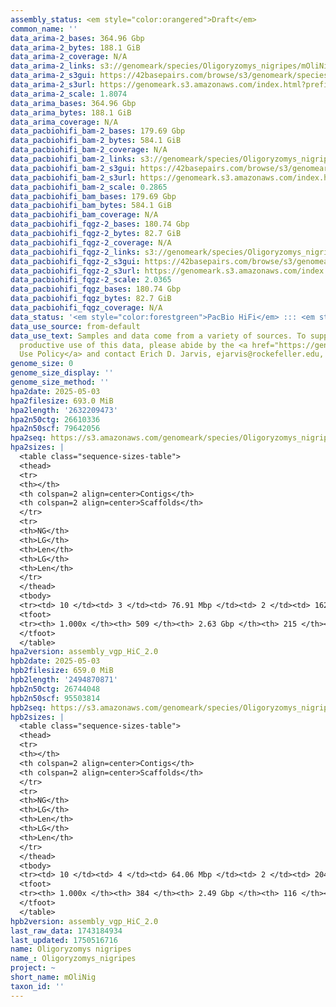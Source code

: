 ```yaml
---
assembly_status: <em style="color:orangered">Draft</em>
common_name: ''
data_arima-2_bases: 364.96 Gbp
data_arima-2_bytes: 188.1 GiB
data_arima-2_coverage: N/A
data_arima-2_links: s3://genomeark/species/Oligoryzomys_nigripes/mOliNig2/genomic_data/arima/<br>
data_arima-2_s3gui: https://42basepairs.com/browse/s3/genomeark/species/Oligoryzomys_nigripes/mOliNig2/genomic_data/arima/
data_arima-2_s3url: https://genomeark.s3.amazonaws.com/index.html?prefix=species/Oligoryzomys_nigripes/mOliNig2/genomic_data/arima/
data_arima-2_scale: 1.8074
data_arima_bases: 364.96 Gbp
data_arima_bytes: 188.1 GiB
data_arima_coverage: N/A
data_pacbiohifi_bam-2_bases: 179.69 Gbp
data_pacbiohifi_bam-2_bytes: 584.1 GiB
data_pacbiohifi_bam-2_coverage: N/A
data_pacbiohifi_bam-2_links: s3://genomeark/species/Oligoryzomys_nigripes/mOliNig2/genomic_data/pacbio_hifi/<br>
data_pacbiohifi_bam-2_s3gui: https://42basepairs.com/browse/s3/genomeark/species/Oligoryzomys_nigripes/mOliNig2/genomic_data/pacbio_hifi/
data_pacbiohifi_bam-2_s3url: https://genomeark.s3.amazonaws.com/index.html?prefix=species/Oligoryzomys_nigripes/mOliNig2/genomic_data/pacbio_hifi/
data_pacbiohifi_bam-2_scale: 0.2865
data_pacbiohifi_bam_bases: 179.69 Gbp
data_pacbiohifi_bam_bytes: 584.1 GiB
data_pacbiohifi_bam_coverage: N/A
data_pacbiohifi_fqgz-2_bases: 180.74 Gbp
data_pacbiohifi_fqgz-2_bytes: 82.7 GiB
data_pacbiohifi_fqgz-2_coverage: N/A
data_pacbiohifi_fqgz-2_links: s3://genomeark/species/Oligoryzomys_nigripes/mOliNig2/genomic_data/pacbio_hifi/<br>
data_pacbiohifi_fqgz-2_s3gui: https://42basepairs.com/browse/s3/genomeark/species/Oligoryzomys_nigripes/mOliNig2/genomic_data/pacbio_hifi/
data_pacbiohifi_fqgz-2_s3url: https://genomeark.s3.amazonaws.com/index.html?prefix=species/Oligoryzomys_nigripes/mOliNig2/genomic_data/pacbio_hifi/
data_pacbiohifi_fqgz-2_scale: 2.0365
data_pacbiohifi_fqgz_bases: 180.74 Gbp
data_pacbiohifi_fqgz_bytes: 82.7 GiB
data_pacbiohifi_fqgz_coverage: N/A
data_status: '<em style="color:forestgreen">PacBio HiFi</em> ::: <em style="color:forestgreen">Arima</em>'
data_use_source: from-default
data_use_text: Samples and data come from a variety of sources. To support fair and
  productive use of this data, please abide by the <a href="https://genome10k.soe.ucsc.edu/data-use-policies/">Data
  Use Policy</a> and contact Erich D. Jarvis, ejarvis@rockefeller.edu, with any questions.
genome_size: 0
genome_size_display: ''
genome_size_method: ''
hpa2date: 2025-05-03
hpa2filesize: 693.0 MiB
hpa2length: '2632209473'
hpa2n50ctg: 26610336
hpa2n50scf: 79642056
hpa2seq: https://s3.amazonaws.com/genomeark/species/Oligoryzomys_nigripes/mOliNig2/assembly_vgp_HiC_2.0/mOliNig2.HiC.hap1.20250503.fasta.gz
hpa2sizes: |
  <table class="sequence-sizes-table">
  <thead>
  <tr>
  <th></th>
  <th colspan=2 align=center>Contigs</th>
  <th colspan=2 align=center>Scaffolds</th>
  </tr>
  <tr>
  <th>NG</th>
  <th>LG</th>
  <th>Len</th>
  <th>LG</th>
  <th>Len</th>
  </tr>
  </thead>
  <tbody>
  <tr><td> 10 </td><td> 3 </td><td> 76.91 Mbp </td><td> 2 </td><td> 162.37 Mbp </td></tr><tr><td> 20 </td><td> 7 </td><td> 60.63 Mbp </td><td> 4 </td><td> 134.67 Mbp </td></tr><tr><td> 30 </td><td> 12 </td><td> 50.78 Mbp </td><td> 6 </td><td> 115.59 Mbp </td></tr><tr><td> 40 </td><td> 17 </td><td> 36.93 Mbp </td><td> 8 </td><td> 98.84 Mbp </td></tr><tr style="background-color:#cccccc;"><td> 50 </td><td> 26 </td><td style="background-color:#88ff88;"> 26.61 Mbp </td><td> 11 </td><td style="background-color:#88ff88;"> 79.64 Mbp </td></tr><tr><td> 60 </td><td> 38 </td><td> 19.88 Mbp </td><td> 14 </td><td> 73.79 Mbp </td></tr><tr><td> 70 </td><td> 53 </td><td> 14.60 Mbp </td><td> 18 </td><td> 68.35 Mbp </td></tr><tr><td> 80 </td><td> 78 </td><td> 8.43 Mbp </td><td> 22 </td><td> 60.85 Mbp </td></tr><tr><td> 90 </td><td> 124 </td><td> 4.07 Mbp </td><td> 28 </td><td> 40.56 Mbp </td></tr><tr><td> 100 </td><td> 509 </td><td> 11.64 Kbp </td><td> 215 </td><td> 11.64 Kbp </td></tr></tbody>
  <tfoot>
  <tr><th> 1.000x </th><th> 509 </th><th> 2.63 Gbp </th><th> 215 </th><th> 2.63 Gbp </th></tr>
  </tfoot>
  </table>
hpa2version: assembly_vgp_HiC_2.0
hpb2date: 2025-05-03
hpb2filesize: 659.0 MiB
hpb2length: '2494870871'
hpb2n50ctg: 26744048
hpb2n50scf: 95503814
hpb2seq: https://s3.amazonaws.com/genomeark/species/Oligoryzomys_nigripes/mOliNig2/assembly_vgp_HiC_2.0/mOliNig2.HiC.hap2.20250503.fasta.gz
hpb2sizes: |
  <table class="sequence-sizes-table">
  <thead>
  <tr>
  <th></th>
  <th colspan=2 align=center>Contigs</th>
  <th colspan=2 align=center>Scaffolds</th>
  </tr>
  <tr>
  <th>NG</th>
  <th>LG</th>
  <th>Len</th>
  <th>LG</th>
  <th>Len</th>
  </tr>
  </thead>
  <tbody>
  <tr><td> 10 </td><td> 4 </td><td> 64.06 Mbp </td><td> 2 </td><td> 204.01 Mbp </td></tr><tr><td> 20 </td><td> 8 </td><td> 58.67 Mbp </td><td> 3 </td><td> 161.63 Mbp </td></tr><tr><td> 30 </td><td> 12 </td><td> 49.20 Mbp </td><td> 5 </td><td> 129.99 Mbp </td></tr><tr><td> 40 </td><td> 18 </td><td> 35.64 Mbp </td><td> 7 </td><td> 113.82 Mbp </td></tr><tr style="background-color:#cccccc;"><td> 50 </td><td> 27 </td><td style="background-color:#88ff88;"> 26.74 Mbp </td><td> 9 </td><td style="background-color:#88ff88;"> 95.50 Mbp </td></tr><tr><td> 60 </td><td> 37 </td><td> 22.32 Mbp </td><td> 12 </td><td> 78.46 Mbp </td></tr><tr><td> 70 </td><td> 51 </td><td> 14.77 Mbp </td><td> 15 </td><td> 73.51 Mbp </td></tr><tr><td> 80 </td><td> 71 </td><td> 11.26 Mbp </td><td> 19 </td><td> 60.96 Mbp </td></tr><tr><td> 90 </td><td> 102 </td><td> 5.01 Mbp </td><td> 23 </td><td> 49.95 Mbp </td></tr><tr><td> 100 </td><td> 384 </td><td> 18.91 Kbp </td><td> 116 </td><td> 18.91 Kbp </td></tr></tbody>
  <tfoot>
  <tr><th> 1.000x </th><th> 384 </th><th> 2.49 Gbp </th><th> 116 </th><th> 2.49 Gbp </th></tr>
  </tfoot>
  </table>
hpb2version: assembly_vgp_HiC_2.0
last_raw_data: 1743184934
last_updated: 1750516716
name: Oligoryzomys nigripes
name_: Oligoryzomys_nigripes
project: ~
short_name: mOliNig
taxon_id: ''
---
```

